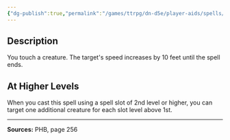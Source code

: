 ```yaml
---
{"dg-publish":true,"permalink":"/games/ttrpg/dn-d5e/player-aids/spells/level-1/longstrider/","tags":["ttrpg/dnd/5e","verbal","somatic","material","spell"],"noteIcon":""}
---
```



## Description
You touch a creature.
The target's speed increases by 10 feet until the spell ends.

## At Higher Levels
When you cast this spell using a spell slot of 2nd level or higher, you can target one additional creature for each slot level above 1st.

---

**Sources:** PHB, page 256

